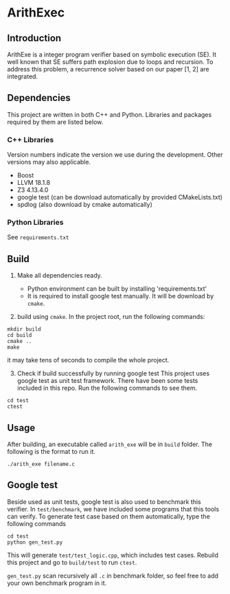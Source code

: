 # ArithExec

## Introduction
ArithExe is a integer program verifier based on symbolic execution (SE).
It well known that SE suffers path explosion due to loops and recursion.
To address this problem, a recurrence solver based on our paper [1, 2]
are integrated.

## Dependencies
This project are written in both C++ and Python.
Libraries and packages required by them are listed below.

### C++ Libraries
Version numbers indicate the version we use during the development.
Other versions may also applicable.

* Boost
* LLVM 18.1.8
* Z3 4.13.4.0
* google test (can be download automatically by provided CMakeLists.txt)
*  spdlog (also download by cmake automatically)

### Python Libraries
See `requirements.txt`


## Build
1. Make all dependencies ready.
    * Python environment can be built by installing 'requirements.txt'
    * It is required to install google test manually. It will be download by `cmake`.

2. build using `cmake`. In the project root, run the following commands:
```
mkdir build
cd build
cmake ..
make
```
it may take tens of seconds to compile the whole project.

3. Check if build successfully by running google test
This project uses google test as unit test framework.
There have been some tests included in this repo.
Run the following commands to see them.
```
cd test
ctest
```

## Usage
After building, an executable called `arith_exe` will be in `build` folder.
The following is the format to run it.
```
./arith_exe filename.c
```

## Google test
Beside used as unit tests,
google test is also used to benchmark this verifier.
In `test/benchmark`, we have included some programs that this tools can verify.
To generate test case based on them automatically,
type the following commands
```
cd test
python gen_test.py
```
This will generate `test/test_logic.cpp`, which includes test cases.
Rebuild this project and go to `build/test` to run `ctest`.

`gen_test.py` scan recursively all `.c` in benchmark folder, so feel free to add your own benchmark program in it.
